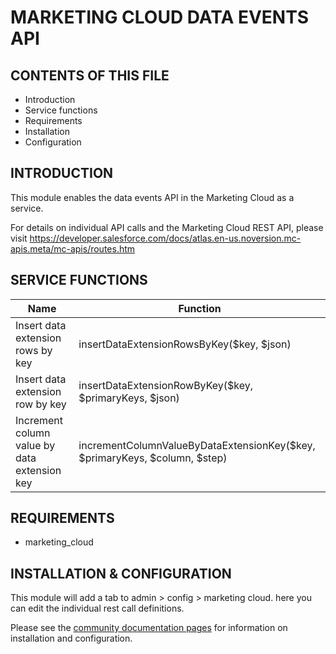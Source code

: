 MARKETING CLOUD DATA EVENTS API
===============================


CONTENTS OF THIS FILE
---------------------

 * Introduction
 * Service functions
 * Requirements
 * Installation
 * Configuration


INTRODUCTION
------------

This module enables the data events API in the Marketing Cloud as a service.

For details on individual API calls and the Marketing Cloud REST API, please
visit
https://developer.salesforce.com/docs/atlas.en-us.noversion.mc-apis.meta/mc-apis/routes.htm


SERVICE FUNCTIONS
-----------------

| Name                                         | Function                                                                   |
| -------------------------------------------- | -------------------------------------------------------------------------- |
| Insert data extension rows by key            | insertDataExtensionRowsByKey($key, $json)                                  |
| Insert data extension row by key             | insertDataExtensionRowByKey($key, $primaryKeys, $json)                     |
| Increment column value by data extension key | incrementColumnValueByDataExtensionKey($key, $primaryKeys, $column, $step) |


REQUIREMENTS
------------

 * marketing_cloud


INSTALLATION & CONFIGURATION
----------------------------

This module will add a tab to admin > config > marketing cloud. here you can
edit the individual rest call definitions.

Please see the
[community documentation pages](https://www.drupal.org/docs/8/modules/marketing-cloud)
for information on installation and configuration.
